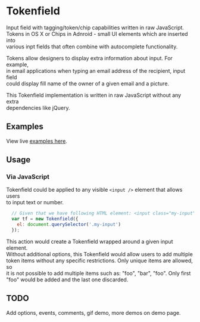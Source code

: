 # Tokenfield

Input field with tagging/token/chip capabilities written in raw JavaScript.  
Tokens in OS X or Chips in Adnroid - small UI elements which are inserted into  
various inpt fields that often combine with autocomplete functionality.  

Tokens allow designers to display extra information about input. For example,  
in email applications when typing an email address of the recipient, input field  
could display fill name of the owner of a given email and a picture.

This Tokenfield implementation is written in raw JavaScript without any extra  
dependencies like jQuery.

## Examples

View live [examples here](https://kanecohen.github.io/tokenfield).

## Usage

### Via JavaScript

Tokenfield could be applied to any visible `<input />` element that allows users  
to input text or number.

````js
  // Given that we have following HTML element: <input class="my-input" />
  var tf = new Tokenfield({
    el: document.querySelector('.my-input')
  });
````

This action would create a Tokenfield wrapped around a given input element.  
Without additional options, this Tokenfield would allow users to add multiple  
token items without any specific restrictions. Only unique items are allowed, so  
it is not possible to add multiple items such as: "foo", "bar", "foo". Only first  
"foo" would be added and the last one discarded.  

## TODO

Add options, events, comments, gif demo, more demos on demo page.

